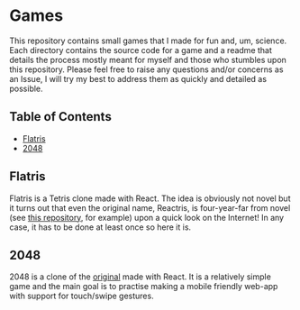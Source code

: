 # Games

This repository contains small games that I made for fun and, um, science.
Each directory contains the source code for a game and a readme that details
the process mostly meant for myself and those who stumbles upon this repository.
Please feel free to raise any questions and/or concerns as an Issue, I will
try my best to address them as quickly and detailed as possible.

## Table of Contents

* [Flatris](#flatris)
* [2048](#2048)

## Flatris

Flatris is a Tetris clone made with React. The idea is obviously not novel but
it turns out that even the original name, Reactris, is four-year-far from novel
(see [this repository](https://github.com/jmorrell/reactris), for example) upon
a quick look on the Internet! In any case, it has to be done at least once so
here it is.

## 2048

2048 is a clone of the [original](https://gabrielecirulli.github.io/2048/)
made with React. It is a relatively simple game and the main goal is to
practise making a mobile friendly web-app with support for touch/swipe gestures.
